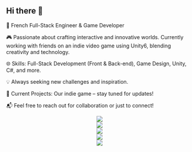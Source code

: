 ## Hi there 👋

👾 French Full-Stack Engineer & Game Developer

🎮 Passionate about crafting interactive and innovative worlds. Currently working with friends on an indie video game using Unity6, blending creativity and technology.

🌐 Skills: Full-Stack Development (Front & Back-end), Game Design, Unity, C#, and more.

💡 Always seeking new challenges and inspiration.

🚀 Current Projects: Our indie game – stay tuned for updates!

📬 Feel free to reach out for collaboration or just to connect!

<p align="center">
  <img src="https://skillicons.dev/icons?i=git,github,gitlab,docker,windows,linux"/><br/>
  <img src="https://skillicons.dev/icons?i=postgres,mongodb,redis"/><br/>
  <img src="https://skillicons.dev/icons?i=vscode,visualstudio,unity,blender"/><br/>
  <img src="https://skillicons.dev/icons?i=nodejs,java,py,dotnet"/><br/>
  <img src="https://skillicons.dev/icons?i=vite,angular,react,fastapi,express,electron,spring"/><br/>
</p>

<!--
**Athlaes/Athlaes** is a ✨ _special_ ✨ repository because its `README.md` (this file) appears on your GitHub profile.

Here are some ideas to get you started:

- 🔭 I’m currently working on ...
- 🌱 I’m currently learning ...
- 👯 I’m looking to collaborate on ...
- 🤔 I’m looking for help with ...
- 💬 Ask me about ...
- 📫 How to reach me: ...
- 😄 Pronouns: ...
- ⚡ Fun fact: ...
-->
